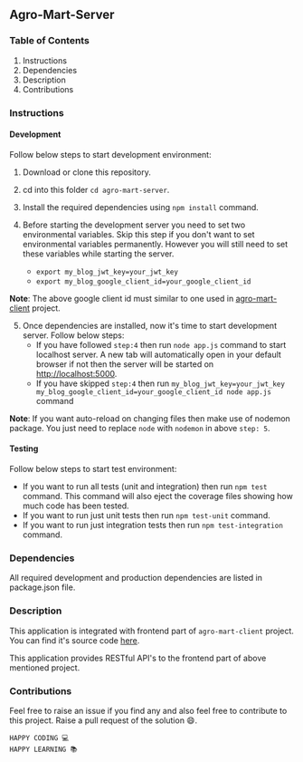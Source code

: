 ## Agro-Mart-Server

### Table of Contents

1. Instructions
2. Dependencies
3. Description
4. Contributions

### Instructions

#### Development

Follow below steps to start development environment:

1. Download or clone this repository.
2. cd into this folder `cd agro-mart-server`.
3. Install the required dependencies using `npm install` command.
4. Before starting the development server you need to set two environmental variables. Skip this step if you don't want to set environmental variables permanently. However you will still need to set these variables while starting the server.

   - `export my_blog_jwt_key=your_jwt_key`
   - `export my_blog_google_client_id=your_google_client_id`

**Note**: The above google client id must similar to one used in [agro-mart-client](https://github.com/deveshpatel0101/agro-mart-client) project.

5. Once dependencies are installed, now it's time to start development server. Follow below steps:
   - If you have followed `step:4` then run `node app.js` command to start localhost server. A new tab will automatically open in your default browser if not then the server will be started on [http://localhost:5000](http://localhost:5000).
   - If you have skipped `step:4` then run `my_blog_jwt_key=your_jwt_key my_blog_google_client_id=your_google_client_id node app.js` command

**Note**: If you want auto-reload on changing files then make use of nodemon package. You just need to replace `node` with `nodemon` in above `step: 5`.

#### Testing

Follow below steps to start test environment:

- If you want to run all tests (unit and integration) then run `npm test` command. This command will also eject the coverage files showing how much code has been tested.
- If you want to run just unit tests then run `npm test-unit` command.
- If you want to run just integration tests then run `npm test-integration` command.

### Dependencies

All required development and production dependencies are listed in package.json file.

### Description

This application is integrated with frontend part of `agro-mart-client` project. You can find it's source code [here](https://github.com/deveshpatel0101/agro-mart-client).

This application provides RESTful API's to the frontend part of above mentioned project.

### Contributions

Feel free to raise an issue if you find any and also feel free to contribute to this project. Raise a pull request of the solution 😄.

```
HAPPY CODING 💻
HAPPY LEARNING 📚
```
